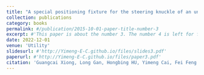 ```yaml
---
title: "A special positioning fixture for the steering knuckle of an unconventional vehicle"
collection: publications
category: books
permalink: #/publication/2015-10-01-paper-title-number-3
excerpt: #'This paper is about the number 3. The number 4 is left for future work.'
date: 2022-12-01
venue: 'Utility'
slidesurl: #'http://Yimeng-E-C.github.io/files/slides3.pdf'
paperurl: #'http://Yimeng-E-C.github.io/files/paper3.pdf'
citation: 'Guangcai Xiong, Long Gan, Hongbing HU, Yimeng Cai, Fei Feng'
---
```



